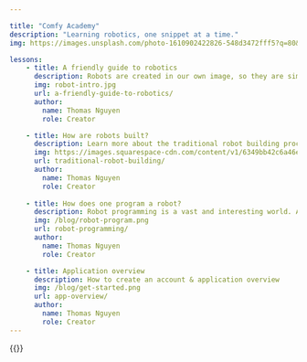 ```yaml
---

title: "Comfy Academy"
description: "Learning robotics, one snippet at a time."
img: https://images.unsplash.com/photo-1610902422826-548d3472fff5?q=80&w=2865&auto=format&fit=crop&ixlib=rb-4.0.3&ixid=M3wxMjA3fDB8MHxwaG90by1wYWdlfHx8fGVufDB8fHx8fA%3D%3D?ixlib=rb-4.0.3&ixid=MnwxMjA3fDB8MHxwaG90by1wYWdlfHx8fGVufDB8fHx8&auto=format&fit=crop&w=2830&q=80&blend=10512F&blend-mode=multiply

lessons:
    - title: A friendly guide to robotics
      description: Robots are created in our own image, so they are simple to understand by nature.
      img: robot-intro.jpg
      url: a-friendly-guide-to-robotics/
      author:
        name: Thomas Nguyen
        role: Creator

    - title: How are robots built?
      description: Learn more about the traditional robot building process & how that can be improved.
      img: https://images.squarespace-cdn.com/content/v1/6349bb42c6a46e6c92799f1a/663a4c8c-43c3-4b96-ac83-0f926d411478/adam-savage-working-on.jpg
      url: traditional-robot-building/
      author:
        name: Thomas Nguyen
        role: Creator
    
    - title: How does one program a robot?
      description: Robot programming is a vast and interesting world. Are you ready for it?
      img: /blog/robot-program.png
      url: robot-programming/
      author:
        name: Thomas Nguyen
        role: Creator

    - title: Application overview
      description: How to create an account & application overview
      img: /blog/get-started.png
      url: app-overview/
      author:
        name: Thomas Nguyen
        role: Creator
---
```


{{<blog>}}